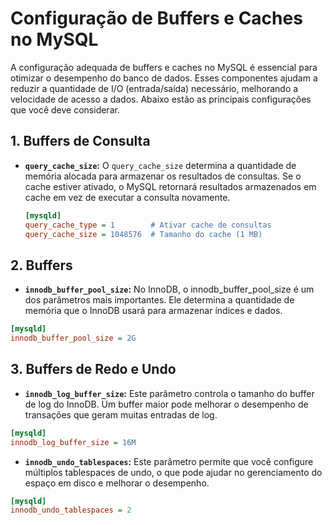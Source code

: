 # Configuração de Buffers e Caches no MySQL

A configuração adequada de buffers e caches no MySQL é essencial para otimizar o desempenho do banco de dados. Esses componentes ajudam a reduzir a quantidade de I/O (entrada/saída) necessário, melhorando a velocidade de acesso a dados. Abaixo estão as principais configurações que você deve considerar.

## 1. Buffers de Consulta

- **`query_cache_size`:**
  O `query_cache_size` determina a quantidade de memória alocada para armazenar os resultados de consultas. Se o cache estiver ativado, o MySQL retornará resultados armazenados em cache em vez de executar a consulta novamente.
  ```ini
  [mysqld]
  query_cache_type = 1        # Ativar cache de consultas
  query_cache_size = 1048576  # Tamanho do cache (1 MB)
  ```

## 2. Buffers
- **`innodb_buffer_pool_size`:**
No InnoDB, o innodb_buffer_pool_size é um dos parâmetros mais importantes. Ele determina a quantidade de memória que o InnoDB usará para armazenar índices e dados.
```ini
[mysqld]
innodb_buffer_pool_size = 2G
```

## 3. Buffers de Redo e Undo
- **`innodb_log_buffer_size`:**
Este parâmetro controla o tamanho do buffer de log do InnoDB. Um buffer maior pode melhorar o desempenho de transações que geram muitas entradas de log.
```ini
[mysqld]
innodb_log_buffer_size = 16M
```

- **`innodb_undo_tablespaces`:**
Este parâmetro permite que você configure múltiplos tablespaces de undo, o que pode ajudar no gerenciamento do espaço em disco e melhorar o desempenho.
 ```ini
[mysqld]
innodb_undo_tablespaces = 2
```
